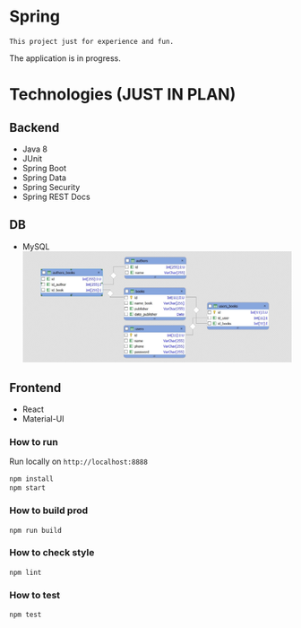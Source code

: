 # Spring
    This project just for experience and fun.

The application is in progress.

# Technologies (JUST IN PLAN)

## Backend

* Java 8
* JUnit
* Spring Boot
* Spring Data
* Spring Security
* Spring REST Docs

## DB

* MySQL
![alt text](https://github.com/PavelEvleev/MyReadedBooks/blob/dev/Screenshot_5.jpg)

## Frontend

* React
* Material-UI

### How to run

Run locally on `http://localhost:8888`

    npm install
    npm start

### How to build prod

    npm run build
    
### How to check style

    npm lint
    
### How to test

    npm test
        
